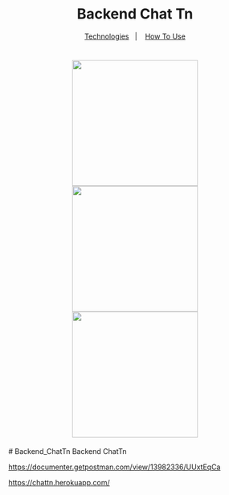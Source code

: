 <h1 align="center">Backend Chat Tn</h1>
<p align="center">
  <a href="#rocket-technologies">Technologies</a>&nbsp;&nbsp;&nbsp;|&nbsp;&nbsp;&nbsp;
  <a href="#information_source-how-to-use">How To Use</a>
</p>
<h1 align="center">
    <img width="250px" src="https://github.com/luizpaulogroup/TikTok/blob/master/src/Images/GIF.gif" style="max-width:100%;">
    <img width="250px" src="https://github.com/luizpaulogroup/TikTok/blob/master/src/Images/1.png" style="max-width:100%;">
    <img width="250px" src="https://github.com/luizpaulogroup/TikTok/blob/master/src/Images/2.png" style="max-width:100%;">
</h1>
# Backend_ChatTn
Backend ChatTn

https://documenter.getpostman.com/view/13982336/UUxtEqCa

https://chattn.herokuapp.com/
